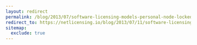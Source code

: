 ```yaml
---
layout: redirect
permalink: /blog/2013/07/software-licensing-models-personal-node-locked/
redirect_to: https://netlicensing.io/blog/2013/07/11/software-licensing-models-personal-node-locked/
sitemap:
  exclude: true
---
```

